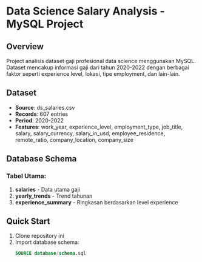 # Data Science Salary Analysis - MySQL Project

## Overview
Project analisis dataset gaji profesional data science menggunakan MySQL. Dataset mencakup informasi gaji dari tahun 2020-2022 dengan berbagai faktor seperti experience level, lokasi, tipe employment, dan lain-lain.

## Dataset
- **Source**: ds_salaries.csv
- **Records**: 607 entries
- **Period**: 2020-2022
- **Features**: work_year, experience_level, employment_type, job_title, salary, salary_currency, salary_in_usd, employee_residence, remote_ratio, company_location, company_size

## Database Schema
### Tabel Utama:
1. **salaries** - Data utama gaji
2. **yearly_trends** - Trend tahunan
3. **experience_summary** - Ringkasan berdasarkan level experience

## Quick Start
1. Clone repository ini
2. Import database schema:
   ```sql
   SOURCE database/schema.sql
